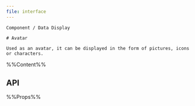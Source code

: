 ```yaml
---
file: interface
---
```


`````
Component / Data Display

# Avatar

Used as an avatar, it can be displayed in the form of pictures, icons or characters.
`````

%%Content%%

## API

%%Props%%

